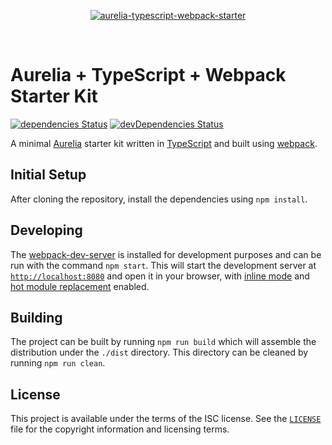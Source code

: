 <p align="center">
  <a href="#">
    <img src="./logo.png" alt="aurelia-typescript-webpack-starter" />
  </a>
</p>

<br />

# Aurelia + TypeScript + Webpack Starter Kit

[![dependencies Status](https://david-dm.org/michaelbull/aurelia-typescript-webpack-starter/status.svg?style=flat-square)](https://david-dm.org/michaelbull/aurelia-typescript-webpack-starter) [![devDependencies Status](https://david-dm.org/michaelbull/aurelia-typescript-webpack-starter/dev-status.svg?style=flat-square)](https://david-dm.org/michaelbull/aurelia-typescript-webpack-starter?type=dev)

A minimal [Aurelia][aurelia] starter kit written in [TypeScript][typescript] and
built using [webpack][webpack].

## Initial Setup

After cloning the repository, install the dependencies using `npm install`.

## Developing

The [webpack-dev-server][dev-server] is installed for development purposes and
can be run with the command `npm start`. This will start the development
server at [`http://localhost:8080`][localhost] and open it in your browser, with
[inline mode][inline] and [hot module replacement][hmr] enabled.

## Building

The project can be built by running `npm run build` which will assemble the
distribution under the `./dist` directory. This directory can be cleaned by
running `npm run clean`.

## License

This project is available under the terms of the ISC license. See the
[`LICENSE`][license] file for the copyright information and licensing terms.

[aurelia]: https://aurelia.io/
[webpack]: https://webpack.js.org/
[typescript]: https://www.typescriptlang.org/
[dev-server]: https://github.com/webpack/webpack-dev-server
[localhost]: http://localhost:8080
[inline]: https://webpack.github.io/docs/webpack-dev-server.html#inline-mode
[hmr]: https://webpack.github.io/docs/webpack-dev-server.html#hot-module-replacement
[license]: LICENSE
